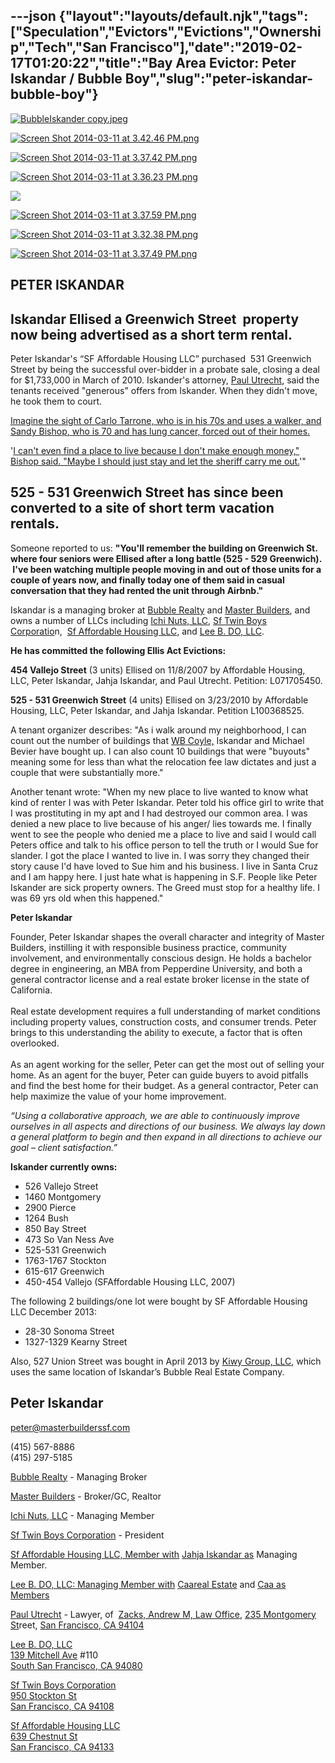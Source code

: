 ---json
{"layout":"layouts/default.njk","tags":["Speculation","Evictors","Evictions","Ownership","Tech","San Francisco"],"date":"2019-02-17T01:20:22","title":"Bay Area Evictor: Peter Iskandar / Bubble Boy","slug":"peter-iskandar-bubble-boy"}
---

[![BubbleIskander copy.jpeg](https://images.squarespace-cdn.com/content/v1/52b7d7a6e4b0b3e376ac8ea2/1412286355508-990D3VKFCHRC3RBKPQ1B/ke17ZwdGBToddI8pDm48kNnTBge4Cqbf0CHeyOlbDEBZw-zPPgdn4jUwVcJE1ZvWhcwhEtWJXoshNdA9f1qD7Xj1nVWs2aaTtWBneO2WM-t68JmFTiKHPvT-Un8KXAALmW_5Z8CKpZukhjUYF2S_Aw/BubbleIskander+copy.jpeg)](https://images.squarespace-cdn.com/content/v1/52b7d7a6e4b0b3e376ac8ea2/1412286355508-990D3VKFCHRC3RBKPQ1B/ke17ZwdGBToddI8pDm48kNnTBge4Cqbf0CHeyOlbDEBZw-zPPgdn4jUwVcJE1ZvWhcwhEtWJXoshNdA9f1qD7Xj1nVWs2aaTtWBneO2WM-t68JmFTiKHPvT-Un8KXAALmW_5Z8CKpZukhjUYF2S_Aw/BubbleIskander+copy.jpeg) 

[![Screen Shot 2014-03-11 at 3.42.46 PM.png](https://images.squarespace-cdn.com/content/v1/52b7d7a6e4b0b3e376ac8ea2/1394577583460-I5VZ997N2JUODWOB88CS/ke17ZwdGBToddI8pDm48kHH1JSNbnpG96oUbe6184LhZw-zPPgdn4jUwVcJE1ZvWhcwhEtWJXoshNdA9f1qD7TjHkaYfD5WE2gtMQ4su2XqSL3C78Jpa8VumcF1U9mZtHVU2-3jBJLpnKCoesX7Tvg/Screen+Shot+2014-03-11+at+3.42.46+PM.png)](https://images.squarespace-cdn.com/content/v1/52b7d7a6e4b0b3e376ac8ea2/1394577583460-I5VZ997N2JUODWOB88CS/ke17ZwdGBToddI8pDm48kHH1JSNbnpG96oUbe6184LhZw-zPPgdn4jUwVcJE1ZvWhcwhEtWJXoshNdA9f1qD7TjHkaYfD5WE2gtMQ4su2XqSL3C78Jpa8VumcF1U9mZtHVU2-3jBJLpnKCoesX7Tvg/Screen+Shot+2014-03-11+at+3.42.46+PM.png) 

[![Screen Shot 2014-03-11 at 3.37.42 PM.png](https://images.squarespace-cdn.com/content/v1/52b7d7a6e4b0b3e376ac8ea2/1394577292365-DNUYSVKBPWSPDEBSFQE2/ke17ZwdGBToddI8pDm48kGj6FpVx_ZVRYGjwrRKkUyFZw-zPPgdn4jUwVcJE1ZvWQUxwkmyExglNqGp0IvTJZUJFbgE-7XRK3dMEBRBhUpwoPsIDQGyp6r2OuCsgecmA-NrrSyA7g_vsiOPxbTjy5ACy6cowryaYf3me1miYyTY/Screen+Shot+2014-03-11+at+3.37.42+PM.png)](https://images.squarespace-cdn.com/content/v1/52b7d7a6e4b0b3e376ac8ea2/1394577292365-DNUYSVKBPWSPDEBSFQE2/ke17ZwdGBToddI8pDm48kGj6FpVx_ZVRYGjwrRKkUyFZw-zPPgdn4jUwVcJE1ZvWQUxwkmyExglNqGp0IvTJZUJFbgE-7XRK3dMEBRBhUpwoPsIDQGyp6r2OuCsgecmA-NrrSyA7g_vsiOPxbTjy5ACy6cowryaYf3me1miYyTY/Screen+Shot+2014-03-11+at+3.37.42+PM.png) 

[![Screen Shot 2014-03-11 at 3.36.23 PM.png](https://images.squarespace-cdn.com/content/v1/52b7d7a6e4b0b3e376ac8ea2/1394577189753-FYDVMFL20YP8ZTGFP3WT/ke17ZwdGBToddI8pDm48kKsceDeBQ4J5ixK2PsY9HttZw-zPPgdn4jUwVcJE1ZvWhcwhEtWJXoshNdA9f1qD7XXuulcRi7K4ZJIrVbS3L9j177Ru2-N9bLUhosbAxsN-1yXUn0bifeIt8UPkXke-Mw/Screen+Shot+2014-03-11+at+3.36.23+PM.png)](https://images.squarespace-cdn.com/content/v1/52b7d7a6e4b0b3e376ac8ea2/1394577189753-FYDVMFL20YP8ZTGFP3WT/ke17ZwdGBToddI8pDm48kKsceDeBQ4J5ixK2PsY9HttZw-zPPgdn4jUwVcJE1ZvWhcwhEtWJXoshNdA9f1qD7XXuulcRi7K4ZJIrVbS3L9j177Ru2-N9bLUhosbAxsN-1yXUn0bifeIt8UPkXke-Mw/Screen+Shot+2014-03-11+at+3.36.23+PM.png) 

![](https://images.squarespace-cdn.com/content/v1/52b7d7a6e4b0b3e376ac8ea2/1394577709932-ZKTO6G2OVQSFBC3HSDYO/ke17ZwdGBToddI8pDm48kNKU_v8gJAcxDrmB-soKvj1Zw-zPPgdn4jUwVcJE1ZvWEtT5uBSRWt4vQZAgTJucoTqqXjS3CfNDSuuf31e0tVH7wdpQi_gwH_-rfgB8xc3aCDYU5QsKfHvKofLxtwAwA5XleA9PsoOHujT9UMkA80c/image-asset.jpeg)

[![Screen Shot 2014-03-11 at 3.37.59 PM.png](https://images.squarespace-cdn.com/content/v1/52b7d7a6e4b0b3e376ac8ea2/1394577291262-HUDFGFV0CMHAOOZC7MX1/ke17ZwdGBToddI8pDm48kFG6waYfBJTdfGjHzl3jVmFZw-zPPgdn4jUwVcJE1ZvWQUxwkmyExglNqGp0IvTJZUJFbgE-7XRK3dMEBRBhUpyhBEhtjJ6oV1KWtB3UwI7Mn0uDKvbwjcYN4BN1YpG17Eh3qj8sySqv_95F-KiMh_s/Screen+Shot+2014-03-11+at+3.37.59+PM.png)](https://images.squarespace-cdn.com/content/v1/52b7d7a6e4b0b3e376ac8ea2/1394577291262-HUDFGFV0CMHAOOZC7MX1/ke17ZwdGBToddI8pDm48kFG6waYfBJTdfGjHzl3jVmFZw-zPPgdn4jUwVcJE1ZvWQUxwkmyExglNqGp0IvTJZUJFbgE-7XRK3dMEBRBhUpyhBEhtjJ6oV1KWtB3UwI7Mn0uDKvbwjcYN4BN1YpG17Eh3qj8sySqv_95F-KiMh_s/Screen+Shot+2014-03-11+at+3.37.59+PM.png) 

[![Screen Shot 2014-03-11 at 3.32.38 PM.png](https://images.squarespace-cdn.com/content/v1/52b7d7a6e4b0b3e376ac8ea2/1394576972200-E483F3O5MKJO6FMOB37O/ke17ZwdGBToddI8pDm48kGf6P9XZ1X3-xxkQvTzjSdJZw-zPPgdn4jUwVcJE1ZvWQUxwkmyExglNqGp0IvTJZUJFbgE-7XRK3dMEBRBhUpzIpL1cxquOGQ2dsAGVN9gxo7CeCqVLU-FWCLGmbkpiw7Q3AYex8O9tYD0XkjnaXYo/Screen+Shot+2014-03-11+at+3.32.38+PM.png)](https://images.squarespace-cdn.com/content/v1/52b7d7a6e4b0b3e376ac8ea2/1394576972200-E483F3O5MKJO6FMOB37O/ke17ZwdGBToddI8pDm48kGf6P9XZ1X3-xxkQvTzjSdJZw-zPPgdn4jUwVcJE1ZvWQUxwkmyExglNqGp0IvTJZUJFbgE-7XRK3dMEBRBhUpzIpL1cxquOGQ2dsAGVN9gxo7CeCqVLU-FWCLGmbkpiw7Q3AYex8O9tYD0XkjnaXYo/Screen+Shot+2014-03-11+at+3.32.38+PM.png) 

[![Screen Shot 2014-03-11 at 3.37.49 PM.png](https://images.squarespace-cdn.com/content/v1/52b7d7a6e4b0b3e376ac8ea2/1394577292861-SFTILK4LJWPJITMEX973/ke17ZwdGBToddI8pDm48kFGMSevRAPIsExhjVwpgUNFZw-zPPgdn4jUwVcJE1ZvWQUxwkmyExglNqGp0IvTJZUJFbgE-7XRK3dMEBRBhUpxpFVA4snuGcM77l8VFaV2bYdD_Ry3ay3DsxGf7RunW7BpJDUXw0UFS374V-4zv1_I/Screen+Shot+2014-03-11+at+3.37.49+PM.png)](https://images.squarespace-cdn.com/content/v1/52b7d7a6e4b0b3e376ac8ea2/1394577292861-SFTILK4LJWPJITMEX973/ke17ZwdGBToddI8pDm48kFGMSevRAPIsExhjVwpgUNFZw-zPPgdn4jUwVcJE1ZvWQUxwkmyExglNqGp0IvTJZUJFbgE-7XRK3dMEBRBhUpxpFVA4snuGcM77l8VFaV2bYdD_Ry3ay3DsxGf7RunW7BpJDUXw0UFS374V-4zv1_I/Screen+Shot+2014-03-11+at+3.37.49+PM.png) 

PETER ISKANDAR
--------------

Iskandar Ellised a Greenwich Street  property now being advertised as a short term rental.
------------------------------------------------------------------------------------------

Peter Iskandar's “SF Affordable Housing LLC” purchased  531 Greenwich Street by being the successful over-bidder in a probate sale, closing a deal for $1,733,000 in March of 2010. Iskander's attorney, [Paul Utrecht](http://www.sfgate.com/?controllerName=search&action=search&channel=bayarea%2Fnevius&search=1&inlineLink=1&query=%22Paul+Utrecht%22), said the tenants received "generous" offers from Iskander. When they didn't move, he took them to court. 

[Imagine the sight of Carlo Tarrone, who is in his 70s and uses a walker, and](#) [Sandy Bishop](http://www.sfgate.com/?controllerName=search&action=search&channel=bayarea%2Fnevius&search=1&inlineLink=1&query=%22Sandy+Bishop%22)[, who is 70 and has lung cancer, forced out of their homes.](#)

'[I can't even find a place to live because I don't make enough money," Bishop said. "Maybe I should just stay and let the sheriff carry me out.](http://www.sfgate.com/bayarea/nevius/article/Developer-Peter-Iskander-s-tactics-against-tenants-2374970.php#photo-1903909)'"

**525 - 531 Greenwich Street has since been converted to a site of short term vacation rentals.**
-------------------------------------------------------------------------------------------------

Someone reported to us: **"You'll remember the building on Greenwich St. where four seniors were Ellised after a long battle (525 - 529 Greenwich).  I've been watching multiple people moving in and out of those units for a couple of years now, and finally today one of them said in casual conversation that they had rented the unit through Airbnb."**

Iskandar is a managing broker at [Bubble Realty](http://bubblerealestate.com/about/agents/) and [Master Builders](http://www.masterbuilderssf.com/company/team/index.html), and owns a number of LLCs including [Ichi Nuts, LLC](http://www.corporationwiki.com/California/San-Francisco/ichi-nuts-llc/47680892.aspx), [Sf Twin Boys Corporatio](http://www.corporationwiki.com/California/San-Francisco/sf-twin-boys-corporation/44189152.aspx)n,  [Sf Affordable Housing LLC,](http://www.corporationwiki.com/California/San-Francisco/sf-affordable-housing-llc/47158900.aspx) and [Lee B. DO, LLC](http://www.corporationwiki.com/p/2ebrh1/lee-b-do-llc).

**He has committed the following Ellis Act Evictions:**

**454 Vallejo Street** (3 units) Ellised on 11/8/2007 by Affordable Housing, LLC, Peter Iskandar, Jahja Iskandar, and Paul Utrecht. Petition: L071705450.

**525 - 531 Greenwich Street** (4 units) Ellised on 3/23/2010 by Affordable Housing, LLC, Peter Iskandar, and Jahja Iskandar. Petition L100368525.

A tenant organizer describes: "As i walk around my neighborhood, I can count out the number of buildings that [WB Coyle,](/serial-evictions) Iskandar and Michael Bevier have bought up. I can also count 10 buildings that were "buyouts" meaning some for less than what the relocation fee law dictates and just a couple that were substantially more."

Another tenant wrote: "When my new place to live wanted to know what kind of renter I was with Peter Iskandar. Peter told his office girl to write that I was prostituting in my apt and I had destroyed our common area. I was denied a new place to live because of his anger/ lies towards me. I finally went to see the people who denied me a place to live and said I would call Peters office and talk to his office person to tell the truth or I would Sue for slander. I got the place I wanted to live in. I was sorry they changed their story cause I'd have loved to Sue him and his business. I live in Santa Cruz and I am happy here. I just hate what is happening in S.F. People like Peter Iskander are sick property owners. The Greed must stop for a healthy life. I was 69 yrs old when this happened."

**Peter Iskandar**

Founder, Peter Iskandar shapes the overall character and integrity of Master Builders, instilling it with responsible business practice, community involvement, and environmentally conscious design. He holds a bachelor degree in engineering, an MBA from Pepperdine University, and both a general contractor license and a real estate broker license in the state of California.  
   
Real estate development requires a full understanding of market conditions including property values, construction costs, and consumer trends. Peter brings to this understanding the ability to execute, a factor that is often overlooked.   
   
As an agent working for the seller, Peter can get the most out of selling your home. As an agent for the buyer, Peter can guide buyers to avoid pitfalls and find the best home for their budget. As a general contractor, Peter can help maximize the value of your home improvement.

_“Using a collaborative approach, we are able to continuously improve ourselves in all aspects and directions of our business. We always lay down a general platform to begin and then expand in all directions to achieve our goal – client satisfaction.”_

**Iskander currently owns:**

*   526 Vallejo Street
*   1460 Montgomery
*   2900 Pierce
*   1264 Bush
*   850 Bay Street
*   473 So Van Ness Ave
*   525-531 Greenwich 
*   1763-1767 Stockton
*   615-617 Greenwich
*   450-454 Vallejo (SFAffordable Housing LLC, 2007)

The following 2 buildings/one lot were bought by SF Affordable Housing LLC December 2013:

*   28-30 Sonoma Street
*   1327-1329 Kearny Street

Also, 527 Union Street was bought in April 2013 by [Kiwy Group, LLC](http://www.corporationwiki.com/California/South-San-Francisco/kiwy-group-llc/135758582.aspx), which uses the same location of Iskandar’s Bubble Real Estate Company.

**Peter Iskandar**
------------------

[peter@masterbuilderssf.com](mailto:peter@masterbuilderssf.com)

(415) 567-8886  
(415) 297-5185

[Bubble Realty](http://bubblerealestate.com/about/agents/) - Managing Broker

[Master Builders](http://www.masterbuilderssf.com/company/team/index.html) - Broker/GC, Realtor

[Ichi Nuts, LLC](http://www.corporationwiki.com/California/San-Francisco/ichi-nuts-llc/47680892.aspx) - Managing Member

[Sf Twin Boys Corporation](http://www.corporationwiki.com/California/San-Francisco/sf-twin-boys-corporation/44189152.aspx) - President

[Sf Affordable Housing LLC, Member with](http://www.corporationwiki.com/California/San-Francisco/sf-affordable-housing-llc/47158900.aspx) [Jahja Iskandar as](http://www.corporationwiki.com/California/San-Francisco/jahja-iskandar/47158907.aspx) Managing Member.

[Lee B. DO, LLC: Managing Member with](http://www.corporationwiki.com/p/2ebrh1/lee-b-do-llc) [Caareal Estate](http://www.corporationwiki.com/p/2ehorq/caareal-estate) and [](http://www.corporationwiki.com/p/2ehorq/caareal-estate)[Caa as Members](http://www.corporationwiki.com/p/2ebro4/caa)

[Paul Utrecht](http://www.sfgate.com/?controllerName=search&action=search&channel=bayarea%2Fnevius&search=1&inlineLink=1&query=%22Paul+Utrecht%22) - Lawyer, of  [Zacks, Andrew M, Law Office](http://www.corporationwiki.com/California/San-Francisco/zacks-andrew-m-law-office/64700244.aspx), [235 Montgomery St](http://www.corporationwiki.com/California/San-Francisco/235-Montgomery-St-San-Francisco-CA-94104-a345685.aspx)reet, [San Francisco, CA 94104](http://www.corporationwiki.com/California/San-Francisco/235-Montgomery-St-San-Francisco-CA-94104-a345685.aspx)

[Lee B. DO, LLC](http://www.corporationwiki.com/p/2ebrh1/lee-b-do-llc)  
[139 Mitchell Ave](http://www.corporationwiki.com/California/South-San-Francisco/139-Mitchell-Ave-South-San-Francisco-CA-94080-a20103216.aspx) #110  
[South San Francisco, CA 94080](http://www.corporationwiki.com/California/South-San-Francisco/139-Mitchell-Ave-South-San-Francisco-CA-94080-a20103216.aspx)

[Sf Twin Boys Corporation](http://www.corporationwiki.com/California/San-Francisco/sf-twin-boys-corporation/44189152.aspx)  
[950 Stockton St  
San Francisco, CA 94108](http://www.corporationwiki.com/California/San-Francisco/950-Stockton-St-San-Francisco-CA-94108-a19959093.aspx)

[Sf Affordable Housing LLC](http://www.corporationwiki.com/California/San-Francisco/sf-affordable-housing-llc/47158900.aspx)  
[639 Chestnut St  
San Francisco, CA 94133](http://www.corporationwiki.com/California/San-Francisco/639-Chestnut-St-San-Francisco-CA-94133-a22873270.aspx)